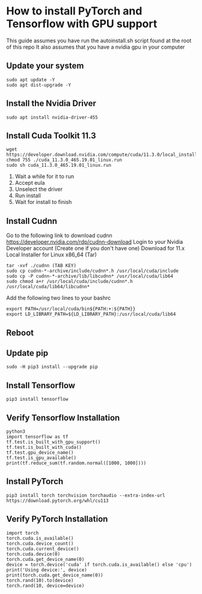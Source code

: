 # How to install PyTorch and Tensorflow with GPU support
This guide assumes you have run the autoinstall.sh script found at the root of this repo
It also assumes that you have a nvidia gpu in your computer

## Update your system
```
sudo apt update -Y
sudo apt dist-upgrade -Y
```

## Install the Nvidia Driver
```
sudo apt install nvidia-driver-455
```

## Install Cuda Toolkit 11.3
```
wget https://developer.download.nvidia.com/compute/cuda/11.3.0/local_installers/cuda_11.3.0_465.19.01_linux.run
chmod 755 ./cuda_11.3.0_465.19.01_linux.run
sudo sh cuda_11.3.0_465.19.01_linux.run
```
1. Wait a while for it to run
2. Accept eula
3. Unselect the driver
4. Run install
5. Wait for install to finish

## Install Cudnn
Go to the following link to download cudnn https://developer.nvidia.com/rdp/cudnn-download
Login to your Nvidia Developer account (Create one if you don't have one)
Download for 11.x
Local Installer for Linux x86_64 (Tar)
```
tar -xvf ./cudnn (TAB KEY)
sudo cp cudnn-*-archive/include/cudnn*.h /usr/local/cuda/include
sudo cp -P cudnn-*-archive/lib/libcudnn* /usr/local/cuda/lib64
sudo chmod a+r /usr/local/cuda/include/cudnn*.h /usr/local/cuda/lib64/libcudnn*
```
Add the following two lines to your bashrc
```
export PATH=/usr/local/cuda/bin${PATH:+:${PATH}}
export LD_LIBRARY_PATH=${LD_LIBRARY_PATH}:/usr/local/cuda/lib64
```

## Reboot

## Update pip
```
sudo -H pip3 install --upgrade pip
```

## Install Tensorflow
```
pip3 install tensorflow
```

## Verify Tensorflow Installation
```
python3
import tensorflow as tf
tf.test.is_built_with_gpu_support()
tf.test.is_built_with_cuda()
tf.test.gpu_device_name()
tf.test.is_gpu_available()
print(tf.reduce_sum(tf.random.normal([1000, 1000]))) 
```

## Install PyTorch
```
pip3 install torch torchvision torchaudio --extra-index-url https://download.pytorch.org/whl/cu113
```

## Verify PyTorch Installation
```
import torch
torch.cuda.is_available()
torch.cuda.device_count()
torch.cuda.current_device()
torch.cuda.device(0)
torch.cuda.get_device_name(0)
device = torch.device('cuda' if torch.cuda.is_available() else 'cpu')
print('Using device:', device)
print(torch.cuda.get_device_name(0))
torch.rand(10).to(device)
torch.rand(10, device=device)
```
